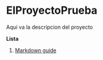 # ElProyectoPrueba
Aqui va la descripcion del proyecto

**Lista**
1. [Markdown guide](https://www.markdownguide.org/)
